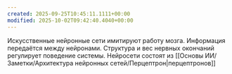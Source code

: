 ```yaml
---
created: 2025-09-25T10:45:11.1111+00:00
modified: 2025-10-02T09:42:40.4040+00:00
---
```

Искусственные нейронные сети имитируют работу мозга. Информация передаётся между нейронами. Структура и вес нервных окончаний регулирует поведение системы. Нейросети состоят из [[Основы ИИ/Заметки/Архитектура нейронных сетей/Перцептрон|перцептронов]]
